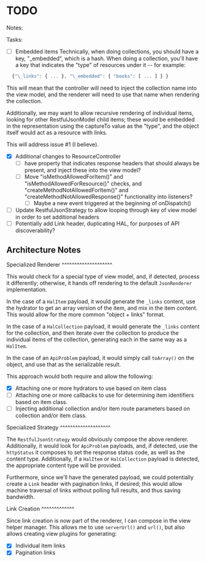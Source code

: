 TODO
====

Notes:

Tasks:

- [ ] Embedded items
  Technically, when doing collections, you should have a key, "\_embedded", which
  is a hash. When doing a collection, you'll have a key that indicates the "type"
  of resources under it -- for example: 

```javascript
  {"\_links": { ... }, "\_embedded": { "books": [ ... ] } }
```

  This will mean that the controller will need to inject the collection name 
  into the view model, and the renderer will need to use that name when 
  rendering the collection.

  Additionally, we may want to allow recursive rendering of individual items,
  looking for other RestfulJsonModel child items; these would be embedded in
  the representation using the captureTo value as the "type", and the object
  itself would act as a resource with links.

  This will address issue #1 (I believe).
- [X] Additional changes to ResourceController
  - [ ] have property that indicates response headers that should always be present,
    and inject these into the view model?
  - [ ] Move "isMethodAllowedForItem()" and "isMethodAllowedForResource()" checks,
    and "createMethodNotAllowedForItem()" and "createMethodNotAllowedResponse()"
    functionality into listeners?
    - [ ] Maybe a new event triggered at the beginning of onDispatch()
- [ ] Update RestfulJsonStrategy to allow looping through key of view model in order
  to set additional headers
- [ ] Potentially add Link header, duplicating HAL, for purposes of API
  discoverability?

Architecture Notes
------------------

Specialized Renderer
^^^^^^^^^^^^^^^^^^^^

This would check for a special type of view model, and, if detected, process it
differently; otherwise, it hands off rendering to the default `JsonRenderer`
implementation.

In the case of a `HalItem` payload, it would generate the `_links` content, use
the hydrator to get an array version of the item, and mix in the item content.
This would allow for the more common "object + links" format.

In the case of a `HalCollection` payload, it would generate the `_links` content
for the collection, and then iterate over the collection to produce the 
individual items of the collection, generating each in the same way as a `HalItem`.

In the case of an `ApiProblem` payload, it would simply call `toArray()` on the
object, and use that as the serializable result.

This approach would both require and allow the following:

- [X] Attaching one or more hydrators to use based on item class
- [ ] Attaching one or more callbacks to use for determining item identifiers based
  on item class.
- [ ] Injecting additional collection and/or item route parameters based on
  collection and/or item class.

Specialized Strategy
^^^^^^^^^^^^^^^^^^^^

The `RestfulJsonStrategy` would obviously compose the above renderer.
Additionally, it would look for `ApiProblem` payloads, and, if detected, use
the `httpStatus` it composes to set the response status code, as well as the
content type. Additionally, if a `HalItem` or `HalCollection` payload is
detected, the appropriate content type will be provided.

Furthermore, since we'll have the generated payload, we could potentially 
create a `Link` header with pagination links, if desired; this would allow
machine traversal of links without polling full results, and thus saving
bandwidth.

Link Creation
^^^^^^^^^^^^^

Since link creation is now part of the renderer, I can compose in the view
helper manager. This allows me to use `serverUrl()` and `url()`, but also
allows creating view plugins for generating:

- [X] Individual item links
- [X] Pagination links
